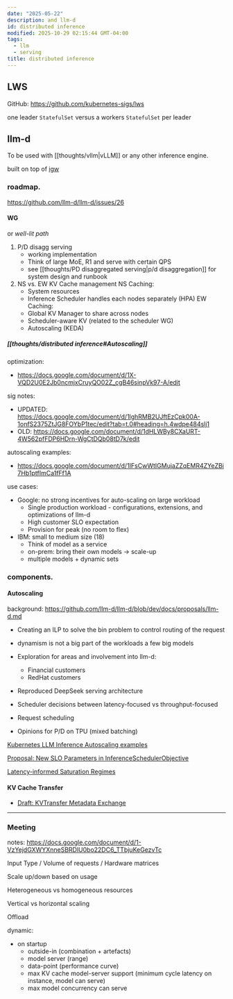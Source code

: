 ```yaml
---
date: "2025-05-22"
description: and llm-d
id: distributed inference
modified: 2025-10-29 02:15:44 GMT-04:00
tags:
  - llm
  - serving
title: distributed inference
---
```


## LWS

GitHub: https://github.com/kubernetes-sigs/lws

one leader `StatefulSet` versus a workers `StatefulSet` per leader

## llm-d

To be used with [[thoughts/vllm|vLLM]] or any other inference engine.

built on top of [igw](https://gateway-api-inference-extension.sigs.k8s.io/)

### roadmap.

https://github.com/llm-d/llm-d/issues/26

#### WG

or _well-lit path_

1. P/D disagg serving
   - working implementation
   - Think of large MoE, R1 and serve with certain QPS
   - see [[thoughts/PD disaggregated serving|p/d disaggregation]] for system design and runbook
2. NS vs. EW KV Cache management
   NS Caching:
   - System resources
   - Inference Scheduler handles each nodes separately (HPA)
     EW Caching:
   - Global KV Manager to share across nodes
   - Scheduler-aware KV (related to the scheduler WG)
   - Autoscaling (KEDA)

##### [[thoughts/distributed inference#Autoscaling]]

optimization:

- https://docs.google.com/document/d/1X-VQD2U0E2Jb0ncmjxCruyQO02Z_cgB46sinpVk97-A/edit

sig notes:

- UPDATED: https://docs.google.com/document/d/1lghRMB2UJftEzCpk00A-1onfS2375ZtJG8FOYbP1tec/edit?tab=t.0#heading=h.4wdpe484slj1
- OLD: https://docs.google.com/document/d/1dHLWBy8CXaURT-4W562pfFDP6HDrn-WgCtDQb08tD7k/edit

autoscaling examples:

- https://docs.google.com/document/d/1IFsCwWtIGMujaZZqEMR4ZYeZBi7Hb1ptfImCa1fFf1A

use cases:

- Google: no strong incentives for auto-scaling on large workload
  - Single production workload - configurations, extensions, and optimizations of llm-d
  - High customer SLO expectation
  - Provision for peak (no room to flex)
- IBM: small to medium size (18)
  - Think of model as a service
  - on-prem: bring their own models -> scale-up
  - multiple models + dynamic sets

### components.

#### Autoscaling

background: https://github.com/llm-d/llm-d/blob/dev/docs/proposals/llm-d.md

- Creating an ILP to solve the bin problem to control routing of the request
- dynamism is not a big part of the workloads a few big models

- Exploration for areas and involvement into llm-d:
  - Financial customers
  - RedHat customers

- Reproduced DeepSeek serving architecture
- Scheduler decisions between latency-focused vs throughput-focused
- Request scheduling
- Opinions for P/D on TPU (mixed batching)

[Kubernetes LLM Inference Autoscaling examples](https://docs.google.com/document/d/1IFsCwWtIGMujaZZqEMR4ZYeZBi7Hb1ptfImCa1fFf1A/edit?resourcekey=0-8lD1pc_wDVxiwyI8SIhBCw&tab=t.0#heading=h.msa1v1j90u)

[Proposal: New SLO Parameters in InferenceSchedulerObjective](https://docs.google.com/document/d/1j2KRAT68_FYxq1iVzG0xVL-DHQhGVUZBqiM22Hd_0hc/edit?resourcekey=0-5cSovS8QcRQNYXj0_kRMiw&tab=t.0#heading=h.emkaixupvf39)

[Latency-informed Saturation Regimes](https://docs.google.com/document/d/1iGHqdxRUDpiKwtJFr5tMCKM7RF6fbTfZBL7BTn6UkwA/edit?tab=t.0#heading=h.mdte0lq44ul4)

#### KV Cache Transfer

- [Draft: KVTransfer Metadata Exchange](https://docs.google.com/document/d/1zBkToR9XWjvBYLxu15JeoGpq16nH5sFFensZP_3lJQU/edit?tab=t.0#heading=h.qbyul3xs37d3)

---

### Meeting

notes: https://docs.google.com/document/d/1-VzYejdGXWYXnneSBRDlU0bo22DC6_TTbjuKeGezvTc

Input Type / Volume of requests / Hardware matrices

Scale up/down based on usage

Heterogeneous vs homogeneous resources

Vertical vs horizontal scaling

Offload

dynamic:

- on startup
  - outside-in (combination + artefacts)
  - model server (range)
  - data-point (performance curve)
  - max KV cache model-server support (minimum cycle latency on instance, model can serve)
  - max model concurrency can serve
